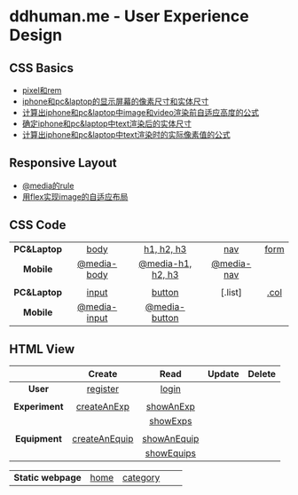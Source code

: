 # ddhuman.me - User Experience Design

## CSS Basics
  - [pixel和rem](/chapters/CSS_Basics/pixel和rem.md)
  - [iphone和pc&laptop的显示屏幕的像素尺寸和实体尺寸](/chapters/CSS_Basics/iphone和pc&laptop的显示屏幕的像素尺寸和实体尺寸.md)
  - [计算出iphone和pc&laptop中image和video渲染前自适应高度的公式](/chapters/CSS_Basics/计算出iphone和pc&laptop中image和video渲染前自适应高度的公式.md)
  - [确定iphone和pc&laptop中text渲染后的实体尺寸](/chapters/CSS_Basics/确定iphone和pc&laptop中text渲染后的实体尺寸.md)
  - [计算出iphone和pc&laptop中text渲染时的实际像素值的公式](/chapters/CSS_Basics/计算出iphone和pc&laptop中text渲染时的实际像素值的公式.md)

## Responsive Layout
  - [@media的rule](/chapters/Responsive_Layout/@media的rule.md)
  - [用flex实现image的自适应布局](/chapters/Responsive_Layout/用flex实现image的自适应布局.md)

## CSS Code

|             |           |                  |           |         |
| :---------: | :-------: | :--------------: | :-------: | :-----: |
| **PC&Laptop**| [body]  |   [h1, h2, h3]    |   [nav]   | [form]  |
|**Mobile**|[@media-body]|[@media-h1, h2, h3]|[@media-nav]|        |
|          |             |                   |            |        |
|**PC&Laptop**| [input]  |     [button]      |  [.list]   | [.col] |
|  **Mobile** |[@media-input]|[@media-button]|            |        |

[body]: /chapters/CSS_Code/body.md
[h1, h2, h3]: /chapters/CSS_Code/h1-h2-h3.md
[nav]: /chapters/CSS_Code/nav.md
[form]: /chapters/CSS_Code/form.md
[@media-body]: /chapters/CSS_Code/@media-body.md
[@media-h1, h2, h3]: /chapters/CSS_Code/@media-h1-h2-h3.md
[@media-nav]: /chapters/CSS_Code/@media-nav.md

[input]: /chapters/CSS_Code/input.md
[button]: /chapters/CSS_Code/button.md
[.col]: /chapters/CSS_Code/.col.md
[@media-input]: /chapters/CSS_Code/@media-input.md
[@media-button]: /chapters/CSS_Code/@media-button.md



## HTML View

|             | Create | Read | Update | Delete |
| :---------: | :-------: | :--------------: | :-------: | :-----: |
|**User**| [register] | [login] |      |   |
|                |                 |               |        |        |
| **Experiment** |  [createAnExp]  |  [showAnExp]  || |
|||[showExps]|| |
||||| |
|**Equipment**|[createAnEquip]|[showAnEquip]|| |
|||[showEquips]|| |

[register]: /chapters/html_view/register.md
[login]: /chapters/html_view/login.md

[createAnExp]: /chapters/html_view/createAnExp.md
[showAnExp]: /chapters/html_view/showAnExp.md
[showExps]: /chapters/html_view/showExps.md

[createAnEquip]: /chapters/html_view/createAnEquip.md
[showAnEquip]: /chapters/html_view/showAnEquip.md
[showEquips]: /chapters/html_view/showEquips.md

|             |        |            |      |      |
| :---------: | :-------: | :--------------: | :-------: | :-----: |
|**Static webpage**| [home] | [category] |      |   |

[home]: /chapters/html_view/home.md
[category]: /chapters/html_view/category.md



